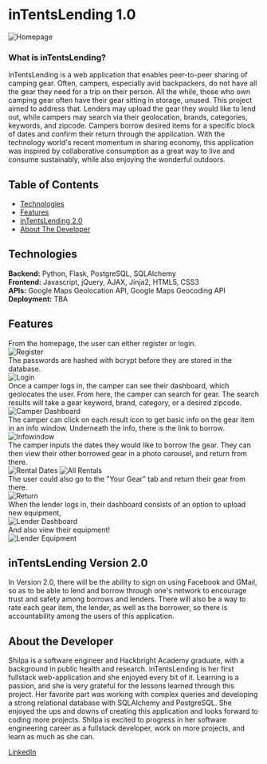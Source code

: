 # inTentsLending 1.0

![](https://github.com/shduttacheezit/inTents-Lending_HackbrightProject/blob/master/read-me-images/homepage.png?raw=true "Homepage")

### What is inTentsLending?
inTentsLending is a web application that enables peer-to-peer sharing of camping gear. Often, campers, especially avid backpackers, do not have all the gear they need for a trip on their person. All the while, those who own camping gear often have their gear sitting in storage, unused. This project aimed to address that. Lenders may upload the gear they would like to lend out, while campers may search via their geolocation, brands, categories, keywords, and zipcode. Campers borrow desired items for a specific block of dates and confirm their return through the application. With the technology world's recent momentum in sharing economy, this application was inspired by collaborative consumption as a great way to live and consume sustainably, while also enjoying the wonderful outdoors.

## Table of Contents
* [Technologies](#technologies)
* [Features](#features)
* [inTentsLending 2.0](#version2)
* [About The Developer](#aboutthedeveloper)

## <a name="technologies"></a>Technologies
__Backend:__ Python, Flask, PostgreSQL, SQLAlchemy<br>
__Frontend:__ Javascript, jQuery, AJAX, Jinja2, HTML5, CSS3<br>
__APIs:__ Google Maps Geolocation API, Google Maps Geocoding API<br>
__Deployment:__ TBA<br>

## <a name="features"></a>Features

From the homepage, the user can either register or login. <br>
![](https://github.com/shduttacheezit/inTents-Lending_HackbrightProject/blob/master/read-me-images/register.png?raw=true "Register")<br>
The passwords are hashed with bcrypt before they are stored in the database.<br>
![](https://github.com/shduttacheezit/inTents-Lending_HackbrightProject/blob/master/read-me-images/login.png?raw=true "Login")<br>
Once a camper logs in, the camper can see their dashboard, which geolocates the user. From here, the camper can search for gear. The search results will take a gear keyword, brand, category, or a desired zipcode. <br>
![](https://github.com/shduttacheezit/inTents-Lending_HackbrightProject/blob/master/read-me-images/camper_dashboard.png?raw=true "Camper Dashboard")<br>
The camper can click on each result icon to get basic info on the gear item in an info window. Underneath the info, there is the link to borrow. <br>
![](https://github.com/shduttacheezit/inTents-Lending_HackbrightProject/blob/master/read-me-images/GoogleMap_infowindow.png?raw=true "Infowindow")<br>
The camper inputs the dates they would like to borrow the gear. They can then view their other borrowed gear in a photo carousel, and return from there. <br>
![](https://github.com/shduttacheezit/inTents-Lending_HackbrightProject/blob/master/read-me-images/rental_dates.png?raw=true "Rental Dates")
![](https://github.com/shduttacheezit/inTents-Lending_HackbrightProject/blob/master/read-me-images/rentals_carousel.png?raw=true "All Rentals")<br>
The user could also go to the "Your Gear" tab and return their gear from there. <br>
![](https://github.com/shduttacheezit/inTents-Lending_HackbrightProject/blob/master/read-me-images/return_complete.png?raw=true "Return")<br>
When the lender logs in, their dashboard consists of an option to upload new equipment, <br>
![](https://github.com/shduttacheezit/inTents-Lending_HackbrightProject/blob/master/read-me-images/lender_dashboard.png?raw=true "Lender Dashboard")<br>
And also view their equipment! <br> 
![](https://github.com/shduttacheezit/inTents-Lending_HackbrightProject/blob/master/read-me-images/lenders_equipment.png?raw=true "Lender Equipment")<br>


## <a name="version2"></a>inTentsLending Version 2.0

In Version 2.0, there will be the ability to sign on using Facebook and GMail, so as to be able to lend and borrow through one's network to encourage trust and safety among borrows and lenders. There will also be a way to rate each gear item, the lender, as well as the borrower, so there is accountability among the users of this application.

## <a name="aboutthedeveloper"></a>About the Developer
Shilpa is a software engineer and Hackbright Academy graduate, with a background in public health and research. inTentsLending is her first fullstack web-application and she enjoyed every bit of it. Learning is a passion, and she is very grateful for the lessons learned through this project. Her favorite part was working with complex queries and developing a strong relational database with SQLAlchemy and PostgreSQL. She enjoyed the ups and downs of creating this application and looks forward to coding more projects. Shilpa is excited to progress in her software engineering career as a fullstack developer, work on more projects, and learn as much as she can. 

[LinkedIn](http://www.linkedin.com/in/shilpadutta)
